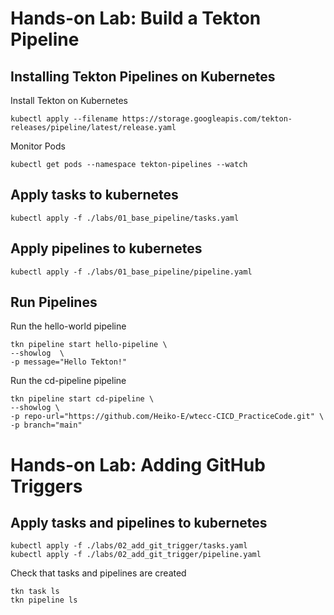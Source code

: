 # Hands-on Lab: Build a Tekton Pipeline
## Installing Tekton Pipelines on Kubernetes
Install Tekton on Kubernetes

    kubectl apply --filename https://storage.googleapis.com/tekton-releases/pipeline/latest/release.yaml
Monitor Pods

    kubectl get pods --namespace tekton-pipelines --watch
## Apply tasks to kubernetes
    kubectl apply -f ./labs/01_base_pipeline/tasks.yaml
## Apply pipelines to kubernetes
    kubectl apply -f ./labs/01_base_pipeline/pipeline.yaml
## Run Pipelines
Run the hello-world pipeline

    tkn pipeline start hello-pipeline \
    --showlog  \
    -p message="Hello Tekton!"

Run the cd-pipeline pipeline

    tkn pipeline start cd-pipeline \
    --showlog \
    -p repo-url="https://github.com/Heiko-E/wtecc-CICD_PracticeCode.git" \
    -p branch="main"

# Hands-on Lab: Adding GitHub Triggers

## Apply tasks and pipelines to kubernetes
    kubectl apply -f ./labs/02_add_git_trigger/tasks.yaml
    kubectl apply -f ./labs/02_add_git_trigger/pipeline.yaml

Check that tasks and pipelines are created

    tkn task ls
    tkn pipeline ls
